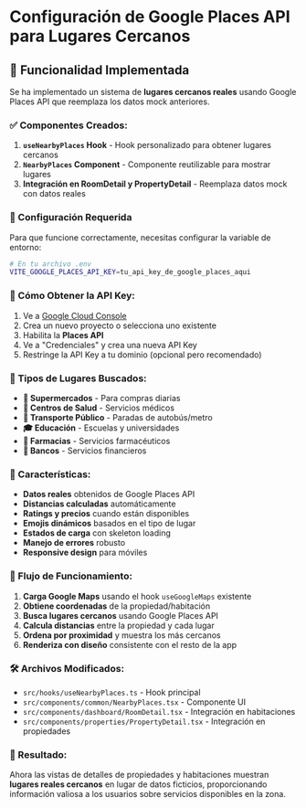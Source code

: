 # Configuración de Google Places API para Lugares Cercanos

## 🎯 Funcionalidad Implementada

Se ha implementado un sistema de **lugares cercanos reales** usando Google Places API que reemplaza los datos mock anteriores.

### ✅ Componentes Creados:

1. **`useNearbyPlaces` Hook** - Hook personalizado para obtener lugares cercanos
2. **`NearbyPlaces` Component** - Componente reutilizable para mostrar lugares
3. **Integración en RoomDetail y PropertyDetail** - Reemplaza datos mock con datos reales

### 🔧 Configuración Requerida

Para que funcione correctamente, necesitas configurar la variable de entorno:

```bash
# En tu archivo .env
VITE_GOOGLE_PLACES_API_KEY=tu_api_key_de_google_places_aqui
```

### 🚀 Cómo Obtener la API Key:

1. Ve a [Google Cloud Console](https://console.cloud.google.com/)
2. Crea un nuevo proyecto o selecciona uno existente
3. Habilita la **Places API**
4. Ve a "Credenciales" y crea una nueva API Key
5. Restringe la API Key a tu dominio (opcional pero recomendado)

### 📍 Tipos de Lugares Buscados:

- **🏪 Supermercados** - Para compras diarias
- **🏥 Centros de Salud** - Servicios médicos
- **🚌 Transporte Público** - Paradas de autobús/metro
- **🎓 Educación** - Escuelas y universidades
- **💊 Farmacias** - Servicios farmacéuticos
- **🏦 Bancos** - Servicios financieros

### 🎨 Características:

- **Datos reales** obtenidos de Google Places API
- **Distancias calculadas** automáticamente
- **Ratings y precios** cuando están disponibles
- **Emojis dinámicos** basados en el tipo de lugar
- **Estados de carga** con skeleton loading
- **Manejo de errores** robusto
- **Responsive design** para móviles

### 🔄 Flujo de Funcionamiento:

1. **Carga Google Maps** usando el hook `useGoogleMaps` existente
2. **Obtiene coordenadas** de la propiedad/habitación
3. **Busca lugares cercanos** usando Google Places API
4. **Calcula distancias** entre la propiedad y cada lugar
5. **Ordena por proximidad** y muestra los más cercanos
6. **Renderiza con diseño** consistente con el resto de la app

### 🛠️ Archivos Modificados:

- `src/hooks/useNearbyPlaces.ts` - Hook principal
- `src/components/common/NearbyPlaces.tsx` - Componente UI
- `src/components/dashboard/RoomDetail.tsx` - Integración en habitaciones
- `src/components/properties/PropertyDetail.tsx` - Integración en propiedades

### 🎯 Resultado:

Ahora las vistas de detalles de propiedades y habitaciones muestran **lugares reales cercanos** en lugar de datos ficticios, proporcionando información valiosa a los usuarios sobre servicios disponibles en la zona.
